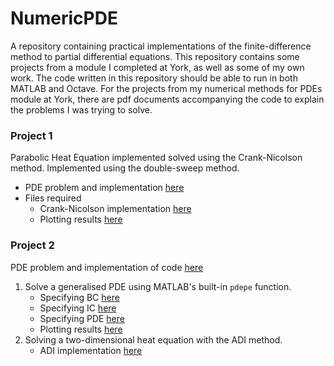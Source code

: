 # NumericPDE

A repository containing practical implementations of the finite-difference method to partial differential equations. 
This repository contains some projects from a module I completed at York, as well as some of my own work. The code written in this repository should be able to run in both MATLAB and Octave.
For the projects from my numerical methods for PDEs module at York, there are pdf documents accompanying the code to explain the problems I was trying to solve.

### Project 1
Parabolic Heat Equation implemented solved using the Crank-Nicolson method. Implemented using the double-sweep method.

- PDE problem and implementation [here](https://github.com/thomasarmstrong98/numericPDE/blob/master/pde_project_1.pdf)
- Files required
   * Crank-Nicolson implementation [here](https://github.com/thomasarmstrong98/numericPDE/blob/master/project_c_n.m) 
   * Plotting results [here](https://github.com/thomasarmstrong98/numericPDE/blob/master/plot_u_on_single_figure_1.m)

### Project 2
PDE problem and implementation of code [here](https://github.com/thomasarmstrong98/numericPDE/blob/master/pde_project_2.pdf)
1. Solve a generalised PDE using MATLAB's built-in `pdepe` function.
   * Specifying BC [here](https://github.com/thomasarmstrong98/numericPDE/blob/master/pde_1_bc.m)
   * Specifying IC [here](https://github.com/thomasarmstrong98/numericPDE/blob/master/pde_1_ic.m)
   * Specifying PDE [here](https://github.com/thomasarmstrong98/numericPDE/blob/master/pde_1_function.m)
   * Plotting results [here](https://github.com/thomasarmstrong98/numericPDE/blob/master/plot_u_on_single_figure.m)
2. Solving a two-dimensional heat equation with the ADI method.
   * ADI implementation [here](ADI_method.m)
